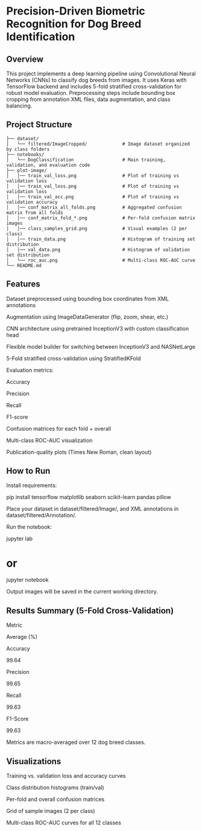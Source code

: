 # Precision-Driven Biometric Recognition for Dog Breed Identification

## Overview

This project implements a deep learning pipeline using Convolutional Neural Networks (CNNs) to classify dog breeds from images. It uses Keras with TensorFlow backend and includes 5-fold stratified cross-validation for robust model evaluation. Preprocessing steps include bounding box cropping from annotation XML files, data augmentation, and class balancing.

## Project Structure

```
├── dataset/
│   └── filtered/ImageCropped/             # Image dataset organized by class folders
├── notebooks/
│   └── DogClassification                  # Main training, validation, and evaluation code
├── plot-image/
│   │── train_val_loss.png                 # Plot of training vs validation loss
│   │── train_val_loss.png                 # Plot of training vs validation loss
│   │── train_val_acc.png                  # Plot of training vs validation accuracy
│   │── conf_matrix_all_folds.png          # Aggregated confusion matrix from all folds
│   │── conf_matrix_fold_*.png             # Per-fold confusion matrix images
│   │── class_samples_grid.png             # Visual examples (2 per class)
│   │── train_data.png                     # Histogram of training set distribution
│   │── val_data.png                       # Histogram of validation set distribution
│   └── roc_auc.png                        # Multi-class ROC-AUC curve
└── README.md
```

## Features

Dataset preprocessed using bounding box coordinates from XML annotations

Augmentation using ImageDataGenerator (flip, zoom, shear, etc.)

CNN architecture using pretrained InceptionV3 with custom classification head

Flexible model builder for switching between InceptionV3 and NASNetLarge

5-Fold stratified cross-validation using StratifiedKFold

Evaluation metrics:

Accuracy

Precision

Recall

F1-score

Confusion matrices for each fold + overall

Multi-class ROC-AUC visualization

Publication-quality plots (Times New Roman, clean layout)


## How to Run

Install requirements:

pip install tensorflow matplotlib seaborn scikit-learn pandas pillow

Place your dataset in dataset/filtered/Image/, and XML annotations in dataset/filtered/Annotation/.

Run the notebook:

jupyter lab
# or
jupyter notebook

Output images will be saved in the current working directory.


## Results Summary (5-Fold Cross-Validation)

Metric

Average (%)

Accuracy

99.64

Precision

99.65

Recall

99.63

F1-Score

99.63

Metrics are macro-averaged over 12 dog breed classes.


## Visualizations

Training vs. validation loss and accuracy curves

Class distribution histograms (train/val)

Per-fold and overall confusion matrices

Grid of sample images (2 per class)

Multi-class ROC-AUC curves for all 12 classes

